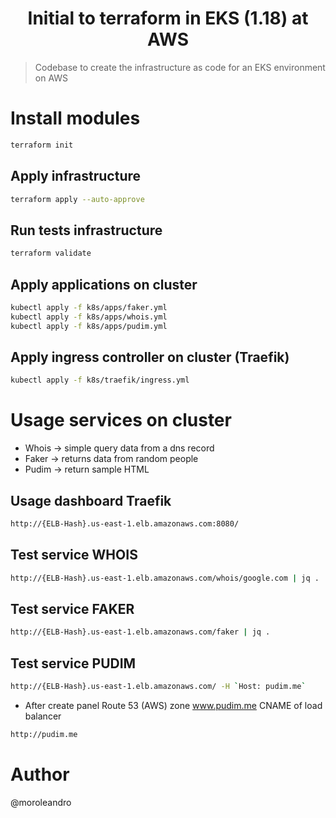 <h1 align="center">Initial to terraform in EKS (1.18) at AWS</h1>

> Codebase to create the infrastructure as code for an EKS environment on AWS

# Install modules

```sh
terraform init
```

## Apply infrastructure

```sh
terraform apply --auto-approve
```

## Run tests infrastructure

```sh
terraform validate
```

## Apply applications on cluster

```sh
kubectl apply -f k8s/apps/faker.yml
kubectl apply -f k8s/apps/whois.yml
kubectl apply -f k8s/apps/pudim.yml
```

## Apply ingress controller on cluster (Traefik)

```sh
kubectl apply -f k8s/traefik/ingress.yml
```

# Usage services on cluster

- Whois -> simple query data from a dns record
- Faker -> returns data from random people
- Pudim -> return sample HTML

## Usage dashboard Traefik

```sh
http://{ELB-Hash}.us-east-1.elb.amazonaws.com:8080/
```

## Test service WHOIS

```sh
http://{ELB-Hash}.us-east-1.elb.amazonaws.com/whois/google.com | jq .
```

## Test service FAKER

```sh
http://{ELB-Hash}.us-east-1.elb.amazonaws.com/faker | jq .
```

## Test service PUDIM

```sh
http://{ELB-Hash}.us-east-1.elb.amazonaws.com/ -H `Host: pudim.me` 
```

- After create panel Route 53 (AWS) zone www.pudim.me CNAME of load balancer
 
```sh
http://pudim.me
```


# Author

@moroleandro
